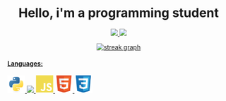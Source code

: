 <h1 align="center">Hello, i'm a programming student</h1>

<div align="center">
  <a href="https://github.com/Miguel00Roza">
  <img loading="lazy" height="180em" src="https://github-readme-stats.vercel.app/api/top-langs/?username=Miguel00Roza&layout=compact&langs_count=7&theme=dracula"/>
  <img loading="lazy" height="180em" src="https://github-readme-stats.vercel.app/api?username=Miguel00Roza&show_icons=true&theme=dracula&include_all_commits=true&count_private=true">
</div>
<p>
<div align="center">
  <img src="https://streak-stats.demolab.com?user=Miguel00Roza&locale=en&mode=daily&theme=tokyonight&hide_border=false&border_radius=5&order=3" height="220" alt="streak graph" />
</div>
</p>

<h4>Languages:</h4>
<p>
<img width="40px" src="https://raw.githubusercontent.com/devicons/devicon/master/icons/python/python-original.svg">
<img width="40px" src="https://cdn.jsdelivr.net/gh/devicons/devicon@latest/icons/django/django-plain.svg">
<img width="40px" src="https://raw.githubusercontent.com/devicons/devicon/master/icons/javascript/javascript-plain.svg">
<img width="40px" src="https://raw.githubusercontent.com/devicons/devicon/master/icons/html5/html5-original.svg">
<img width="40px" src="https://raw.githubusercontent.com/devicons/devicon/master/icons/css3/css3-original.svg">
</p>
